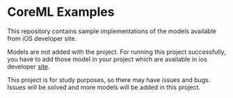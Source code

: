 # CoreML Examples
This repository contains sample implementations of the models available from iOS developer site.

Models are not added with the project. For running this project successfully, you have to add those model in your project which are available in ios developer [site](https://developer.apple.com/machine-learning/models/).

This project is for study purposes, so there may have issues and bugs. Issues will be solved and more models will be added in this project.
